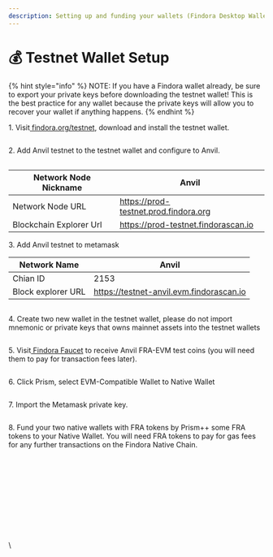 ```yaml
---
description: Setting up and funding your wallets (Findora Desktop Wallet)
---
```


# 💰 Testnet Wallet Setup

{% hint style="info" %}
NOTE: If you have a Findora wallet already, be sure to export your private keys before downloading the testnet wallet! This is the best practice for any wallet because the private keys will allow you to recover your wallet if anything happens.
{% endhint %}

1\. Visit[ findora.org/testnet](https://www.findora.org/testnet), download and install the testnet wallet.&#x20;

<figure><img src="https://lh6.googleusercontent.com/qpSFAB2-FTQ5rVvwJrTzuEVlzsZgB__iLsktNefUkIggUOIlsxzEVcfcuVBD1WVmff4Gxb9nOGuBBkwiiLyWgQCu1yOS9LVvNDtGI6taAEhQEnaYpa-ROJxQHe9wAJMW3Qo-_5kyjZSQDl9g7MM-ACA" alt=""><figcaption></figcaption></figure>

2\. Add Anvil testnet to the testnet wallet and configure to Anvil.&#x20;

<figure><img src="https://lh4.googleusercontent.com/ahwYadv3dXQLNBWFnwTQArGKZOIdWuGzI0AC2-MF3Fz6EFUIsVqh6CVsgui1TwEXc9Zm5FZA_4PPUic0oIVglFwSkeaGzJBI5E54F8L5jRZ6TGOUknoLsteb69SiwZZfCrZRfBtDsbIl5dUrAH0Hmzo" alt=""><figcaption></figcaption></figure>

| Network Node Nickname   | Anvil                                 |
| ----------------------- | ------------------------------------- |
| Network Node URL        | https://prod-testnet.prod.findora.org |
| Blockchain Explorer Url | https://prod-testnet.findorascan.io   |

3\. Add Anvil testnet to metamask

| Network Name       | Anvil                                    |
| ------------------ | ---------------------------------------- |
| Chian ID           | 2153                                     |
| Block explorer URL | https://testnet-anvil.evm.findorascan.io |

<figure><img src="https://lh6.googleusercontent.com/g1PDPPV3mTtk9IK277qbnNlEjbdeyfKbe_ilfYnYG5qCL0OGr0ET0HChK6SlUz6--cqSAWw83JzslveHMcK8imdGS_rj0gDDTuwmzWt-SOGvZFd5sx5QCIIBiz2wPHH5dXopSU5mvJVWZQU2AFp-tiY" alt=""><figcaption></figcaption></figure>

4\. Create two new wallet in the testnet wallet, please do not import mnemonic or private keys that owns mainnet assets into the testnet wallets

<figure><img src="https://lh5.googleusercontent.com/CfrI5c-6qp5KkvJX6cJzPEvIJeYfXGoQwbTx1wXYjjlfLe5ns2EJRDO_bT0gTqQHs71VQf5UJKxdGe_0bUVaI1AFWOctpX8nmhNAdk6TBZsRYMHyjoW_nVmmQbtJTWr9c-8aMgZPgLMFmEm5MNq0X7c" alt=""><figcaption></figcaption></figure>

5\. Visit[ Findora Faucet](https://faucet.findora.org/) to receive Anvil FRA-EVM test coins (you will need them to pay for transaction fees later).&#x20;

<figure><img src="https://lh4.googleusercontent.com/HU9P3Qbjd3CvF5eiu55EF0I31xCUIe3Ikds9zIE0_fwrlQPWmZyGgA46CD77g1qsZPh-96Ratq1GQ6DU1Km0Utjcex9pBc5xhnoHCvZSjCL8cHCrlaaiemZFJ3-tSw2W86e0IcxRiRyvttABKZml9cI" alt=""><figcaption></figcaption></figure>

6\. Click Prism, select EVM-Compatible Wallet to Native Wallet

<figure><img src="https://lh6.googleusercontent.com/nOXLoOTqa_DnYQkYkdq-onRUNj8Gi3umeZgAI3qI1FGzwTQpzOrUVh6jzCcVtLzaECdcH0It51sW3xePygJn3-nhdGzLO2tSNvoUj6k-AOW5POc7HzmoNjzcxB2lPtB_jDi1f6_u1D5N_8ae3VXO8lA" alt=""><figcaption></figcaption></figure>

7\. Import the Metamask private key.

<figure><img src="https://lh5.googleusercontent.com/aFYGy37jdixnHrb_TD_0BKtXWu6Ns0ExBLVcn3lzbvt9tjGay0amCA9xoeRh8E2JCQ6OjFxoaWk5sAahXoohydcxdI6HtRQsu0_u_jLEo51YW3w2NA1L2zXZyZ1ddjtJQv0CRsxRLHH6qUI-iLquZTQ" alt=""><figcaption></figcaption></figure>

8\. Fund your two native wallets with FRA tokens by Prism++ some FRA tokens to your Native Wallet. You will need FRA tokens to pay for gas fees for any further transactions on the Findora Native Chain.&#x20;

<figure><img src="https://lh5.googleusercontent.com/NhCt9UVW0LvGDw4aWRqlnebwzDfOfS13A5GNiyWbCH69DEsS9DFVz70jxi73t2sXZfo0bB4_1JOs4wDkavM5OCDSiGcZqDzoUuk56PhRl6bXH0ilzLCl5FGAQih_kqvchZa2YaUCWQM7IycAKijkf3Q" alt=""><figcaption></figcaption></figure>

\
\
\
\
\
\
\
\
\
\


##
